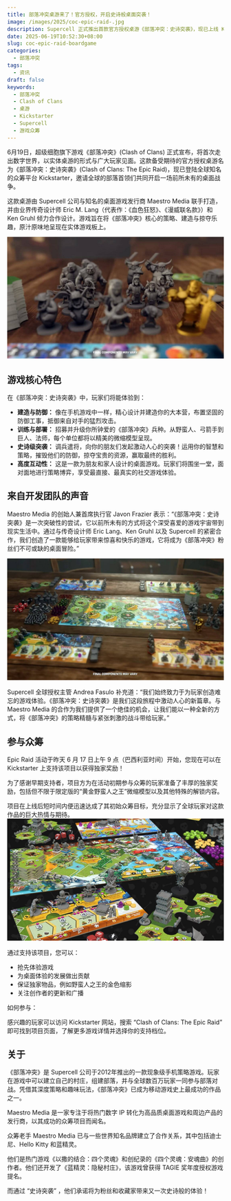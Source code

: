 ```yaml
---
title: 部落冲突桌游来了！官方授权，开启史诗般桌面突袭！
image: /images/2025/coc-epic-raid-.jpg
description: Supercell 正式推出首款官方授权桌游《部落冲突：史诗突袭》，现已上线 Kickstarter 众筹平台。由知名设计师 Eric Lang 与 Maestro Media 联手打造，完美还原原作策略与突袭玩法，粉丝不容错过。
date: 2025-06-19T10:52:30+08:00
slug: coc-epic-raid-boardgame
categories:
  - 部落冲突
tags:
  - 资讯
draft: false
keywords: 
  - 部落冲突
  - Clash of Clans
  - 桌游
  - Kickstarter
  - Supercell
  - 游戏众筹
---
```


6月19日，超级细胞旗下游戏《部落冲突》(Clash of Clans) 正式宣布，将首次走出数字世界，以实体桌游的形式与广大玩家见面。这款备受期待的官方授权桌游名为《部落冲突：史诗突袭》(Clash of Clans: The Epic Raid)，现已登陆全球知名的众筹平台 Kickstarter，邀请全球的部落首领们共同开启一场前所未有的桌面战争。

这款桌游由 Supercell 公司与知名的桌面游戏发行商 Maestro Media 联手打造，并由业界传奇设计师 Eric M. Lang（代表作：《血色狂怒》、《漫威联名款》）和 Ken Gruhl 倾力合作设计。游戏旨在将《部落冲突》核心的策略、建造与掠夺乐趣，原汁原味地呈现在实体游戏板上。

![](index-1750303819088.jpg)

## 游戏核心特色

在《部落冲突：史诗突袭》中，玩家们将能体验到：

* **建造与防御：** 像在手机游戏中一样，精心设计并建造你的大本营，布置坚固的防御工事，抵御来自对手的猛烈攻击。
* **训练与部署：** 招募并升级你所钟爱的《部落冲突》兵种。从野蛮人、弓箭手到巨人、法师，每个单位都将以精美的微缩模型呈现。
* **史诗级突袭：** 调兵遣将，向你的朋友们发起激动人心的突袭！运用你的智慧和策略，摧毁他们的防御，掠夺宝贵的资源，赢取最终的胜利。
* **高度互动性：** 这是一款为朋友和家人设计的桌面游戏。玩家们将围坐一堂，面对面地进行策略博弈，享受最直接、最真实的社交游戏体验。

## 来自开发团队的声音

Maestro Media 的创始人兼首席执行官 Javon Frazier 表示：“《部落冲突：史诗突袭》是一次突破性的尝试，它以前所未有的方式将这个深受喜爱的游戏宇宙带到现实生活中。通过与传奇设计师 Eric Lang、Ken Gruhl 以及 Supercell 的紧密合作，我们创造了一款能够给玩家带来惊喜和快乐的游戏，它将成为《部落冲突》粉丝们不可或缺的桌面冒险。”

![](index-1750303829832.jpg)

Supercell 全球授权主管 Andrea Fasulo 补充道：“我们始终致力于为玩家创造难忘的游戏体验。《部落冲突：史诗突袭》是我们这段旅程中激动人心的新篇章。与 Maestro Media 的合作为我们提供了一个绝佳的机会，让我们能以一种全新的方式，将《部落冲突》的策略精髓与紧张刺激的战斗带给玩家。”

## 参与众筹

Epic Raid 活动于昨天 6 月 17 日上午 9 点（巴西利亚时间）开始，您现在可以在 Kickstarter 上支持该项目以获得独家奖励！

为了感谢早期支持者，项目方为在活动初期参与众筹的玩家准备了丰厚的独家奖励，包括但不限于限定版的“黄金野蛮人之王”微缩模型以及其他特殊的解锁内容。

项目在上线后短时间内便迅速达成了其初始众筹目标，充分显示了全球玩家对这款作品的巨大热情与期待。
![](index-1750303847346.jpg)

通过支持该项目，您可以：

- 抢先体验游戏
- 为桌面体验的发展做出贡献
- 保证独家物品，例如野蛮人之王的金色缩影
- 关注创作者的更新和广播

如何参与：

感兴趣的玩家可以访问 Kickstarter 网站，搜索 “Clash of Clans: The Epic Raid” 即可找到项目页面，了解更多游戏详情并选择你的支持档位。


## 关于

《部落冲突》是 Supercell 公司于2012年推出的一款现象级手机策略游戏。玩家在游戏中可以建立自己的村庄，组建部落，并与全球数百万玩家一同参与部落对战。凭借其深度策略和趣味玩法，《部落冲突》已成为移动游戏史上最成功的作品之一。

Maestro Media 是一家专注于将热门数字 IP 转化为高品质桌面游戏和周边产品的发行商，以其成功的众筹项目而闻名。

众筹老手 Maestro Media 已与一些世界知名品牌建立了合作关系，其中包括迪士尼、Hello Kitty 和蓝精灵。

他们是热门游戏《以撒的结合：四个灵魂》和创纪录的《四个灵魂：安魂曲》的创作者。他们还开发了《蓝精灵：隐秘村庄》，该游戏曾获得 TAGIE 奖年度授权游戏提名。

而通过 “史诗突袭” ，他们承诺将为粉丝和收藏家带来又一次史诗般的体验！




